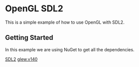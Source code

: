 # OpenGL SDL2
This is a simple example of how to use OpenGL with SDL2.

## Getting Started
In this example we are using NuGet to get all the dependencies.

[SDL2](https://www.nuget.org/packages/sdl2)
[glew.v140](https://www.nuget.org/packages/glew.v140/)
